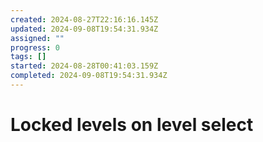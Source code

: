 ```yaml
---
created: 2024-08-27T22:16:16.145Z
updated: 2024-09-08T19:54:31.934Z
assigned: ""
progress: 0
tags: []
started: 2024-08-28T00:41:03.159Z
completed: 2024-09-08T19:54:31.934Z
---
```


# Locked levels on level select
